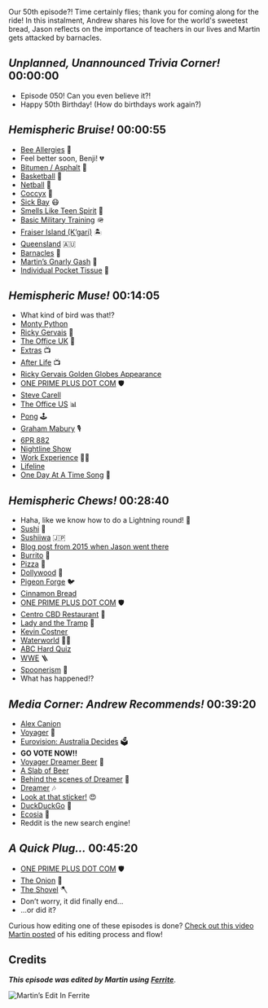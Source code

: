 Our 50th episode?! Time certainly flies; thank you for coming along for the ride! In this instalment, Andrew shares his love for the world's sweetest bread, Jason reflects on the importance of teachers in our lives and Martin gets attacked by barnacles.

## _Unplanned, Unannounced Trivia Corner!_ 00:00:00

- Episode 050! Can you even believe it?!
- Happy 50th Birthday! (How do birthdays work again?)

## _Hemispheric Bruise!_ 00:00:55

- [Bee Allergies](https://www.mayoclinic.org/diseases-conditions/bee-stings/symptoms-causes/syc-20353869) 🐝
- Feel better soon, Benji! 💔
- [Bitumen / Asphalt](https://en.wikipedia.org/wiki/Asphalt) 🚧
- [Basketball](https://en.wikipedia.org/wiki/Basketball) 🏀
- [Netball](https://en.wikipedia.org/wiki/Netball) 🏀
- [Coccyx](https://en.wikipedia.org/wiki/Coccyx) 🦴
- [Sick Bay](https://en.wikipedia.org/wiki/Sick_bay) 😷
- [Smells Like Teen Spirit](https://en.wikipedia.org/wiki/Smells_Like_Teen_Spirit) 🎸
- [Basic Military Training](https://en.wikipedia.org/wiki/Recruit_training) 🪖
- [Fraiser Island (K’gari)](https://en.wikipedia.org/wiki/Fraser_Island) 🏝
- [Queensland](https://en.wikipedia.org/wiki/Queensland) 🇦🇺
- [Barnacles](https://en.wikipedia.org/wiki/Barnacle) 🐚
- [Martin’s Gnarly Gash](https://burk-io-blog.s3.wasabisys.com/hemispheric-views/050%20Martin%20Arm.jpg) 🙈
- [Individual Pocket Tissue](https://www.officeworks.com.au/shop/officeworks/p/kleenex-pocket-facial-tissues-handy-pack-ki4706) 🤧

## _Hemispheric Muse!_ 00:14:05

- What kind of bird was that!?
- [Monty Python](https://en.wikipedia.org/wiki/Monty_Python)
- [Ricky Gervais](https://en.wikipedia.org/wiki/Ricky_Gervais) 🎤
- [The Office UK](https://en.wikipedia.org/wiki/The_Office_(British_TV_series)) 🏢
- [Extras](https://en.wikipedia.org/wiki/Extras_(TV_series)) 📺
- [After Life](https://en.wikipedia.org/wiki/After_Life_(TV_series)) 📺
- [Ricky Gervais Golden Globes Appearance](https://www.youtube.com/watch?v=iJOb9xHggS4)
- [ONE PRIME PLUS DOT COM](https://oneprimeplus.com) 🛡
- [Steve Carell](https://en.wikipedia.org/wiki/Steve_Carell)
- [The Office US](https://en.wikipedia.org/wiki/The_Office_(American_TV_series)) 📊
- [Pong](https://en.wikipedia.org/wiki/Pong) 🕹
- [Graham Mabury](https://www.australianoftheyear.org/recipients/graham-mabury/1248/) 🎙
- [6PR 882](https://www.radioemu.com/6pr-882/)
- [Nightline Show](http://www.oneinthree.com.au/nightline/)
- [Work Experience](https://www.fairwork.gov.au/starting-employment/unpaid-work/work-experience-and-internships) 👷‍♀️
- [Lifeline](https://wa.lifeline.org.au)
- [One Day At A Time Song](https://en.wikipedia.org/wiki/One_Day_at_a_Time_(song)) 🎵

## _Hemispheric Chews!_ 00:28:40

- Haha, like we know how to do a Lightning round! 🤣
- [Sushi](https://en.wikipedia.org/wiki/Sushi) 🍣
- [Sushiiwa](http://www.sushiiwa.jp/en/) 🇯🇵
- [Blog post from 2015 when Jason went there](https://burk.io/2015/a-japanese-sushi-experience)
- [Burrito](https://en.wikipedia.org/wiki/Burrito) 🌯
- [Pizza](https://en.wikipedia.org/wiki/Pizza) 🍕
- [Dollywood](https://www.dollywood.com) 🤠
- [Pigeon Forge](https://www.mypigeonforge.com) 🐦
- [Cinnamon Bread](https://www.dollywood.com/themepark/Dining/cinnamon-bread)
- [ONE PRIME PLUS DOT COM](https://oneprimeplus.com) 🛡
- [Centro CBD Restaurant](https://centrocbd.com.au) 🍝
- [Lady and the Tramp](https://en.wikipedia.org/wiki/Lady_and_the_Tramp) 🐶
- [Kevin Costner](https://en.wikipedia.org/wiki/Kevin_Costner)
- [Waterworld](https://en.wikipedia.org/wiki/Waterworld) 🚣‍♂️
- [ABC Hard Quiz](https://iview.abc.net.au/show/hard-quiz)
- [WWE](https://www.wwe.com) 🪜
- [Spoonerism](https://en.wikipedia.org/wiki/Spoonerism) 🥄
- What has happened!?

## _Media Corner: Andrew Recommends!_ 00:39:20

- [Alex Canion](https://www.alexcanion.com)
- [Voyager](https://www.voyagerau.com) 🤘
- [Eurovision: Australia Decides](https://www.sbs.com.au/programs/eurovision) 🗳
- **GO VOTE NOW!!**
- [Voyager Dreamer Beer](https://www.brighttankbrewing.com.au/dreamer-in-the-sky/) 🍺
- [A Slab of Beer](https://theinstituteofbeer.com/beer/faq-what-is-a-slab-of-beer.html)
- [Behind the scenes of Dreamer](https://www.youtube.com/watch?v=w0-E-ro563k) 🎸
- [Dreamer](https://youtu.be/ngBysDtBuvo) 🎶
- [Look at that sticker!](https://cdn.hemisphericviews.com/050%20Bass%20Case.jpg) 😍
- [DuckDuckGo](https://duckduckgo.com) 🦆
- [Ecosia](https://www.ecosia.org) 🌳
- Reddit is the new search engine!

## _A Quick Plug..._ 00:45:20

- [ONE PRIME PLUS DOT COM](https://oneprimeplus.com) 🛡
- [The Onion](https://www.theonion.com) 🧅
- [The Shovel](https://www.theshovel.com.au) 🪓
- Don’t worry, it did finally end…
- ...or did it?

Curious how editing one of these episodes is done? [Check out this video Martin posted](https://www.youtube.com/watch?v=eMSRXU3_Cvo) of his editing process and flow!


## Credits

**_This episode was edited by Martin using_** [**_Ferrite_**](https://www.wooji-juice.com/products/ferrite).

![Martin’s Edit In Ferrite](https://cdn.hemisphericviews.com/Hemispheric%20Views%20Episode%20050%20Edit.png)
